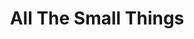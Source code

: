 ---
inv_num: 2014-125
add_credit: 'Published by WALTHER KöNIG, KöLN, Design by Dave Yun, Photos: Sasha Maric'
url: 2014-125-all-the-small-things
title: All The Small Things
year: '2014'
display_year: '2014'
medium: Exhibition Catalog
dims:
pitch:
ps:
live_url:
youtube:
related_code:
subheading: "(Catalog)"
download:
commission:
related: |-
  [4166] [2014-126-all-the-small-things-trailer] 2014 126 All The Small Things trailer
  [4249] [2014-114-all-the-small-things-tshirt] 2014-114 All The Small Things Tshirt
  [4250] [2014-078-all-the-small-things-edition] 2014-078 All The Small Things Edition
layout: things-i-made
---
